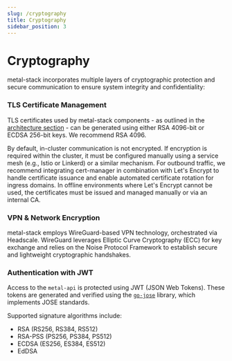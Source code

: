 ```yaml
---
slug: /cryptography
title: Cryptography
sidebar_position: 3
---
```


# Cryptography

metal-stack incorporates multiple layers of cryptographic protection and secure communication to ensure system integrity and confidentiality:

### TLS Certificate Management

TLS certificates used by metal-stack components - as outlined in the [architecture section](../../05-Concepts/01-architecture.mdx) - can be generated using either RSA 4096-bit or ECDSA 256-bit keys. We recommend RSA 4096.

By default, in-cluster communication is not encrypted. If encryption is required within the cluster, it must be configured manually using a service mesh (e.g., Istio or Linkerd) or a similar mechanism.
For outbound traffic, we recommend integrating cert-manager in combination with Let's Encrypt to handle certificate issuance and enable automated certificate rotation for ingress domains. In offline environments where Let's Encrypt cannot be used, the certificates must be issued and managed manually or via an internal CA.

### VPN & Network Encryption

metal-stack employs WireGuard-based VPN technology, orchestrated via Headscale. WireGuard leverages Elliptic Curve Cryptography (ECC) for key exchange and relies on the Noise Protocol Framework to establish secure and lightweight cryptographic handshakes.

### Authentication with JWT

Access to the `metal-api` is protected using JWT (JSON Web Tokens). These tokens are generated and verified using the [`go-jose`](https://github.com/go-jose/go-jose) library, which implements JOSE standards.

Supported signature algorithms include:

- RSA (RS256, RS384, RS512)
- RSA-PSS (PS256, PS384, PS512)
- ECDSA (ES256, ES384, ES512)
- EdDSA
